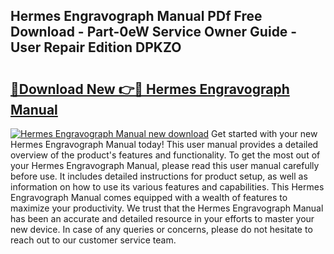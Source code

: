 ## Hermes Engravograph Manual PDf Free Download - Part-0eW Service Owner Guide - User Repair Edition DPKZO

# <h2><a href="http://bc63305.oget.top/?id=Hermes+Engravograph+Manual">🔗Download New 👉🔴 Hermes Engravograph Manual</a></h2>

[![Hermes Engravograph Manual new download](https://i.imgur.com/5g1atiW.png)](http://bc63305.oget.top/?id=Hermes+Engravograph+Manual)
Get started with your new Hermes Engravograph Manual today! This user manual provides a detailed overview of the product's features and functionality. To get the most out of your Hermes Engravograph Manual, please read this user manual carefully before use. It includes detailed instructions for product setup, as well as information on how to use its various features and capabilities. This Hermes Engravograph Manual comes equipped with a wealth of features to maximize your productivity. We trust that the Hermes Engravograph Manual has been an accurate and detailed resource in your efforts to master your new device. In case of any queries or concerns, please do not hesitate to reach out to our customer service team.
